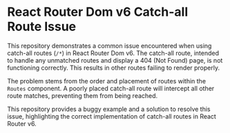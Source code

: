# React Router Dom v6 Catch-all Route Issue

This repository demonstrates a common issue encountered when using catch-all routes (`/*`) in React Router Dom v6.  The catch-all route, intended to handle any unmatched routes and display a 404 (Not Found) page, is not functioning correctly.  This results in other routes failing to render properly.

The problem stems from the order and placement of routes within the `Routes` component.  A poorly placed catch-all route will intercept all other route matches, preventing them from being reached.

This repository provides a buggy example and a solution to resolve this issue, highlighting the correct implementation of catch-all routes in React Router v6.